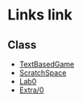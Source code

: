# Links link
## Class
* [TextBasedGame](https://replit.com/team/CS9-Block1-2122/TextBasedGame)
* [ScratchSpace](https://replit.com/team/CS9-Block1-2122/ScratchSpace)
* [Lab0](https://replit.com/team/CS9-Block1-2122/Lab0AreaCalc)
* [Extra/0](https://replit.com/team/CS9-Block1-2122/0)

